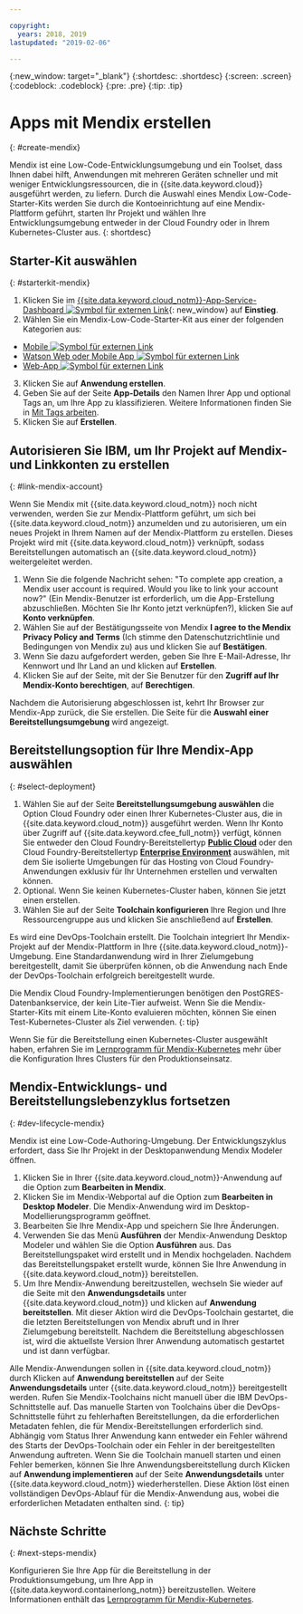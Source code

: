 ```yaml
---

copyright:
  years: 2018, 2019
lastupdated: "2019-02-06"

---
```


{:new_window: target="_blank"}
{:shortdesc: .shortdesc}
{:screen: .screen}
{:codeblock: .codeblock}
{:pre: .pre}
{:tip: .tip}

# Apps mit Mendix erstellen
{: #create-mendix}

Mendix ist eine Low-Code-Entwicklungsumgebung und ein Toolset, dass Ihnen dabei hilft, Anwendungen mit mehreren Geräten schneller und mit weniger Entwicklungsressourcen, die in {{site.data.keyword.cloud}} ausgeführt werden, zu liefern. Durch die Auswahl eines Mendix Low-Code-Starter-Kits werden Sie durch die Kontoeinrichtung auf eine Mendix-Plattform geführt, starten Ihr Projekt und wählen Ihre Entwicklungsumgebung entweder in der Cloud Foundry oder in Ihrem Kubernetes-Cluster aus.
{: shortdesc}

## Starter-Kit auswählen
{: #starterkit-mendix}

1. Klicken Sie im [{{site.data.keyword.cloud_notm}}-App-Service-Dashboard ![Symbol für externen Link](../../icons/launch-glyph.svg "Symbol für externen Link")](https://{DomainName}/developer/appservice/dashboard){: new_window} auf **Einstieg**.
2. Wählen Sie ein Mendix-Low-Code-Starter-Kit aus einer der folgenden Kategorien aus:
  * [Mobile ![Symbol für externen Link](../../icons/launch-glyph.svg "Symbol für externen Link")](https://{DomainName}/developer/appservice/starter-kits/mendix-mobile-app)
  * [Watson Web oder Mobile App ![Symbol für externen Link](../../icons/launch-glyph.svg "Symbol für externen Link")](https://{DomainName}/developer/appservice/starter-kits/mendix-web-or-mobile-app-with-watson)
  * [Web-App ![Symbol für externen Link](../../icons/launch-glyph.svg "Symbol für externen Link")](https://{DomainName}/developer/appservice/starter-kits/mendix-web-app)
3. Klicken Sie auf **Anwendung erstellen**.
4. Geben Sie auf der Seite **App-Details** den Namen Ihrer App und optional Tags an, um Ihre App zu klassifizieren. Weitere Informationen finden Sie in [Mit Tags arbeiten](/docs/resources/tagging_resources.html#tag).
5. Klicken Sie auf **Erstellen**.


## Autorisieren Sie IBM, um Ihr Projekt auf Mendix-und Linkkonten zu erstellen
{: #link-mendix-account}

Wenn Sie Mendix mit {{site.data.keyword.cloud_notm}} noch nicht verwenden, werden Sie zur Mendix-Plattform geführt, um sich bei {{site.data.keyword.cloud_notm}} anzumelden und zu autorisieren, um ein neues Projekt in Ihrem Namen auf der Mendix-Plattform zu erstellen. Dieses Projekt wird mit {{site.data.keyword.cloud_notm}} verknüpft, sodass Bereitstellungen automatisch an {{site.data.keyword.cloud_notm}} weitergeleitet werden.

1. Wenn Sie die folgende Nachricht sehen: "To complete app creation, a Mendix user account is required. Would you like to link your account now?" (Ein Mendix-Benutzer ist erforderlich, um die App-Erstellung abzuschließen. Möchten Sie Ihr Konto jetzt verknüpfen?), klicken Sie auf **Konto verknüpfen**.
2. Wählen Sie auf der Bestätigungsseite von Mendix **I agree to the Mendix Privacy Policy and Terms** (Ich stimme den Datenschutzrichtlinie und Bedingungen von Mendix zu) aus und klicken Sie auf **Bestätigen**.
3. Wenn Sie dazu aufgefordert werden, geben Sie Ihre E-Mail-Adresse, Ihr Kennwort und Ihr Land an und klicken auf **Erstellen**.
4. Klicken Sie auf der Seite, mit der Sie Benutzer für den **Zugriff auf Ihr Mendix-Konto berechtigen**, auf **Berechtigen**.

Nachdem die Autorisierung abgeschlossen ist, kehrt Ihr Browser zur Mendix-App zurück, die Sie erstellen. Die Seite für die **Auswahl einer Bereitstellungsumgebung** wird angezeigt.

## Bereitstellungsoption für Ihre Mendix-App auswählen
{: #select-deployment}

1. Wählen Sie auf der Seite **Bereitstellungsumgebung auswählen** die Option Cloud Foundry oder einen Ihrer Kubernetes-Cluster aus, die in {{site.data.keyword.cloud_notm}} ausgeführt werden. Wenn Ihr Konto über Zugriff auf {{site.data.keyword.cfee_full_notm}} verfügt, können Sie entweder den Cloud Foundry-Bereitstellertyp **[Public Cloud](/docs/cloud-foundry-public/about-cf.html#about-cf)** oder den Cloud Foundry-Bereitstellertyp **[Enterprise Environment](/docs/cloud-foundry-public/cfee.html#cfee)** auswählen, mit dem Sie isolierte Umgebungen für das Hosting von Cloud Foundry-Anwendungen exklusiv für Ihr Unternehmen erstellen und verwalten können.
2. Optional. Wenn Sie keinen Kubernetes-Cluster haben, können Sie jetzt einen erstellen.
3. Wählen Sie auf der Seite **Toolchain konfigurieren** Ihre Region und Ihre Ressourcengruppe aus und klicken Sie anschließend auf **Erstellen**.

Es wird eine DevOps-Toolchain erstellt. Die Toolchain integriert Ihr Mendix-Projekt auf der Mendix-Plattform in Ihre {{site.data.keyword.cloud_notm}}-Umgebung. Eine Standardanwendung wird in Ihrer Zielumgebung bereitgestellt, damit Sie überprüfen können, ob die Anwendung nach Ende der DevOps-Toolchain erfolgreich bereitgestellt wurde.

Die Mendix Cloud Foundry-Implementierungen benötigen den PostGRES-Datenbankservice, der kein Lite-Tier aufweist. Wenn Sie die Mendix-Starter-Kits mit einem Lite-Konto evaluieren möchten, können Sie einen Test-Kubernetes-Cluster als Ziel verwenden.
{: tip}

Wenn Sie für die Bereitstellung einen Kubernetes-Cluster ausgewählt haben, erfahren Sie im [Lernprogramm für Mendix-Kubernetes](/docs/apps/tutorials/tutorial_mendix_kubernetes.html#deploy-mendix-kube) mehr über die Konfiguration Ihres Clusters für den Produktionseinsatz.


## Mendix-Entwicklungs- und Bereitstellungslebenzyklus fortsetzen
{: #dev-lifecycle-mendix}

Mendix ist eine Low-Code-Authoring-Umgebung. Der Entwicklungszyklus erfordert, dass Sie Ihr Projekt in der Desktopanwendung Mendix Modeler öffnen.

1. Klicken Sie in Ihrer {{site.data.keyword.cloud_notm}}-Anwendung auf die Option zum **Bearbeiten in Mendix**.
2. Klicken Sie im Mendix-Webportal auf die Option zum **Bearbeiten in Desktop Modeler**.
  Die Mendix-Anwendung wird im Desktop-Modellierungsprogramm geöffnet.
3. Bearbeiten Sie Ihre Mendix-App und speichern Sie Ihre Änderungen.
4. Verwenden Sie das Menü **Ausführen** der Mendix-Anwendung Desktop Modeler und wählen Sie die Option **Ausführen** aus.
  Das Bereitstellungspaket wird erstellt und in Mendix hochgeladen. Nachdem das Bereitstellungspaket erstellt wurde, können Sie Ihre Anwendung in {{site.data.keyword.cloud_notm}} bereitstellen.
5. Um Ihre Mendix-Anwendung bereitzustellen, wechseln Sie wieder auf die Seite mit den **Anwendungsdetails** unter {{site.data.keyword.cloud_notm}} und klicken auf **Anwendung bereitstellen**.
  Mit dieser Aktion wird die DevOps-Toolchain gestartet, die die letzten Bereitstellungen von Mendix abruft und in Ihrer Zielumgebung bereitstellt. Nachdem die Bereitstellung abgeschlossen ist, wird die aktuellste Version Ihrer Anwendung automatisch gestartet und ist dann verfügbar.

Alle Mendix-Anwendungen sollen in {{site.data.keyword.cloud_notm}} durch Klicken auf **Anwendung bereitstellen** auf der Seite **Anwendungsdetails** unter {{site.data.keyword.cloud_notm}} bereitgestellt werden. Rufen Sie Mendix-Toolchains nicht manuell über die IBM DevOps-Schnittstelle auf. Das manuelle Starten von Toolchains über die DevOps-Schnittstelle führt zu fehlerhaften Bereitstellungen, da die erforderlichen Metadaten fehlen, die für Mendix-Bereitstellungen erforderlich sind. Abhängig vom Status Ihrer Anwendung kann entweder ein Fehler während des Starts der DevOps-Toolchain oder ein Fehler in der bereitgestellten Anwendung auftreten. Wenn Sie die Toolchain manuell starten und einen Fehler bemerken, können Sie Ihre Anwendungsbereitstellung durch Klicken auf **Anwendung implementieren** auf der Seite **Anwendungsdetails** unter {{site.data.keyword.cloud_notm}} wiederherstellen. Diese Aktion löst einen vollständigen DevOps-Ablauf für die Mendix-Anwendung aus, wobei die erforderlichen Metadaten enthalten sind.
{: tip}

## Nächste Schritte 
{: #next-steps-mendix}

Konfigurieren Sie Ihre App für die Bereitstellung in der Produktionsumgebung, um Ihre App in {{site.data.keyword.containerlong_notm}} bereitzustellen. Weitere Informationen enthält das [Lernprogramm für Mendix-Kubernetes](/docs/apps/tutorials/tutorial_mendix_kubernetes.html#deploy-mendix-kube). 
